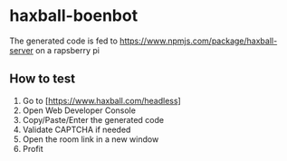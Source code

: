 # haxball-boenbot

The generated code is fed to https://www.npmjs.com/package/haxball-server on a rapsberry pi

## How to test

1. Go to [https://www.haxball.com/headless]
2. Open Web Developer Console
3. Copy/Paste/Enter the generated code
4. Validate CAPTCHA if needed
5. Open the room link in a new window
6. Profit